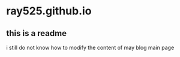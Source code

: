 # ray525.github.io
## this is a readme

i still do not know how to modify the content of may blog main page

